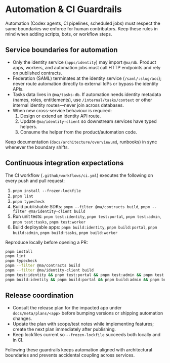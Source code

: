 # Automation & CI Guardrails

Automation (Codex agents, CI pipelines, scheduled jobs) must respect the same
boundaries we enforce for human contributors. Keep these rules in mind when adding
scripts, bots, or workflow steps.

## Service boundaries for automation

- Only the identity service (`apps/identity`) may import `@ma/db`. Product apps,
  workers, and automation jobs must call HTTP endpoints and rely on published
  contracts.
- Federation (SAML) terminates at the identity service (`/saml/:slug/acs`); never
  route automation directly to external IdPs or bypass the identity APIs.
- Tasks data lives in `@ma/tasks-db`. If automation needs identity metadata (names,
  roles, entitlements), use `/internal/tasks/context` or other internal identity
  routes—never join across databases.
- When new cross-service behaviour is required:
  1. Design or extend an identity API route.
  2. Update `@ma/identity-client` so downstream services have typed helpers.
  3. Consume the helper from the product/automation code.

Keep documentation (`docs/architecture/overview.md`, runbooks) in sync whenever the
boundary shifts.

## Continuous integration expectations

The CI workflow (`.github/workflows/ci.yml`) executes the following on every push and
pull request:

1. `pnpm install --frozen-lockfile`
2. `pnpm lint`
3. `pnpm typecheck`
4. Build publishable SDKs: `pnpm --filter @ma/contracts build`,
   `pnpm --filter @ma/identity-client build`
5. Run unit tests: `pnpm test:identity`, `pnpm test:portal`, `pnpm test:admin`,
   `pnpm test:tasks`, `pnpm test:worker`
6. Build deployable apps: `pnpm build:identity`, `pnpm build:portal`,
   `pnpm build:admin`, `pnpm build:tasks`, `pnpm build:worker`

Reproduce locally before opening a PR:

```bash
pnpm install
pnpm lint
pnpm typecheck
pnpm --filter @ma/contracts build
pnpm --filter @ma/identity-client build
pnpm test:identity && pnpm test:portal && pnpm test:admin && pnpm test:tasks && pnpm test:worker
pnpm build:identity && pnpm build:portal && pnpm build:admin && pnpm build:tasks && pnpm build:worker
```

## Release coordination

- Consult the release plan for the impacted app under `docs/meta/plans/<app>` before
  bumping versions or shipping automation changes.
- Update the plan with scope/test notes while implementing features; create the next
  plan immediately after publishing.
- Keep lockfiles current so `--frozen-lockfile` succeeds both locally and in CI.

Following these guardrails keeps automation aligned with architectural boundaries
and prevents accidental coupling across services.
